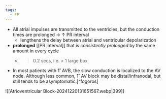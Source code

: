 ```yaml
---
tags:
  - EP
---
```


- All atrial impulses are transmitted to the ventricles, but the conduction times are prolonged → ↑ PR interval
	- lengthens the delay between atrial and ventricular depolarization
- **prolonged** [[PR interval]] that is *consistently prolonged* by the same amount in every cycle
	- > 0.2 secs, i.e. > 1 large box
- In most patients with 1˚ AVB, the slow conduction is localized to the AV node. Although less common, 1˚ AV block may be distal/infranodal, but still tends to be asymptomatic.[^fogoros]

![[Atrioventricular Block-20241220131651567.webp|399]]
